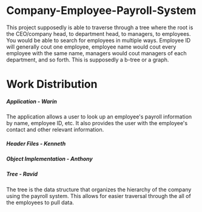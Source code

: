 # Company-Employee-Payroll-System

This project supposedly is able to traverse through a tree where the root is the CEO/company head, to department head, to managers, to employees. You would be able to search for employees in multiple ways. Employee ID will generally cout one employee, employee name would cout every employee with the same name, managers would cout managers of each department, and so forth.  This is supposedly a b-tree or a graph.

# Work Distribution
##### Application - Warin
The application allows a user to look up an employee's payroll information by name, employee ID, etc. It also provides the user with the employee's contact and other relevant information.
##### Header Files - Kenneth
##### Object Implementation - Anthony
##### Tree - Ravid
The tree is the data structure that organizes the hierarchy of the company using the payroll system. This allows for easier traversal through the all of the employees to pull data.
